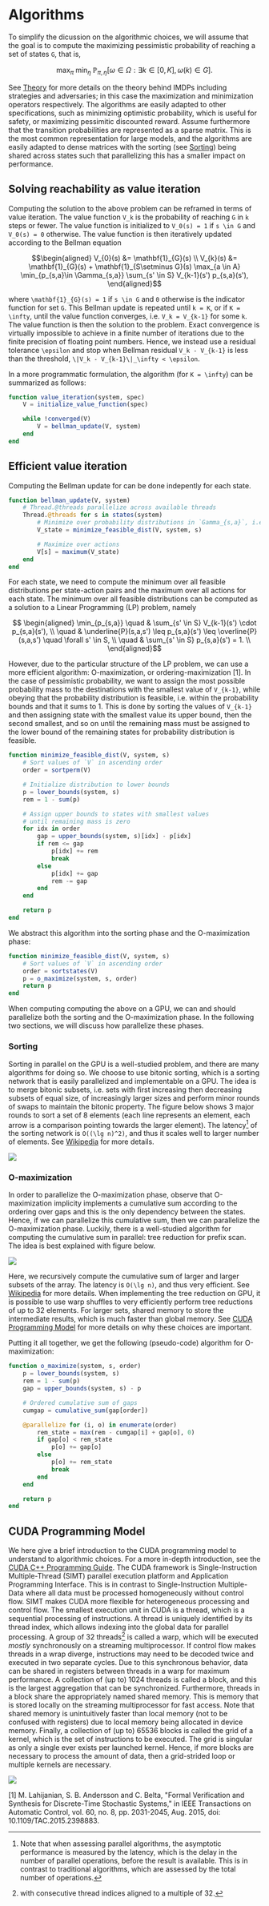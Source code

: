 # Algorithms

To simplify the dicussion on the algorithmic choices, we will assume that the goal is to compute the maximizing pessimistic probability of reaching a set of states ``G``, that is, 

```math
\max_{\pi} \; \min_{\eta} \; \mathbb{P}_{\pi,\eta }\left[\omega \in \Omega : \exists k \in [0,K], \, \omega(k)\in G  \right].
```

See [Theory](@ref) for more details on the theory behind IMDPs including strategies and adversaries; in this case the maximization and minimization operators respectively. The algorithms are easily adapted to other specifications, such as minimizing optimistic probability, which is useful for safety, or maximizing pessimitic discounted reward. Assume furthermore that the transition probabilities are represented as a sparse matrix.
This is the most common representation for large models, and the algorithms are easily adapted to dense matrices with the sorting (see [Sorting](@ref)) being shared across states such that parallelizing this has a smaller impact on performance.

## Solving reachability as value iteration
Computing the solution to the above problem can be reframed in terms of value iteration. The value function ``V_k`` is the probability of reaching ``G`` in ``k`` steps or fewer. The value function is initialized to ``V_0(s) = 1`` if ``s \in G`` and ``V_0(s) = 0`` otherwise. The value function is then iteratively updated according to the Bellman equation
```math
\begin{aligned}
    V_{0}(s) &= \mathbf{1}_{G}(s) \\
    V_{k}(s) &= \mathbf{1}_{G}(s) + \mathbf{1}_{S\setminus G}(s) \max_{a \in A} \min_{p_{s,a}\in \Gamma_{s,a}} \sum_{s' \in S} V_{k-1}(s') p_{s,a}(s'),
\end{aligned}
```
where ``\mathbf{1}_{G}(s) = 1``  if ``s \in G`` and ``0`` otherwise is the indicator function for set ``G``. This Bellman update is repeated until ``k = K``, or if ``K = \infty``, until the value function converges, i.e. ``V_k = V_{k-1}`` for some ``k``. The value function is then the solution to the problem.
Exact convergence is virtually impossible to achieve in a finite number of iterations due to the finite precision of floating point numbers. Hence, we instead use a residual tolerance ``\epsilon`` and stop when Bellman residual ``V_k - V_{k-1}`` is less than the threshold, ``\|V_k - V_{k-1}\|_\infty < \epsilon``.

In a more programmatic formulation, the algorithm (for ``K = \infty``) can be summarized as follows:

```julia
function value_iteration(system, spec)
    V = initialize_value_function(spec)

    while !converged(V)
        V = bellman_update(V, system)
    end
end
```

## Efficient value iteration

Computing the Bellman update for can be done indepently for each state. 
```julia
function bellman_update(V, system)
    # Thread.@threads parallelize across available threads
    Thread.@threads for s in states(system)
        # Minimize over probability distributions in `Gamma_{s,a}`, i.e. pessimistic
        V_state = minimize_feasible_dist(V, system, s)

        # Maximize over actions
        V[s] = maximum(V_state)
    end
end
```

For each state, we need to compute the minimum over all feasible distributions per state-action pairs and the maximum over all actions for each state.
The minimum over all feasible distributions can be computed as a solution to a Linear Programming (LP) problem, namely

```math
    \begin{aligned}
        \min_{p_{s,a}} \quad & \sum_{s' \in S} V_{k-1}(s') \cdot p_{s,a}(s'), \\
        \quad & \underline{P}(s,a,s') \leq p_{s,a}(s') \leq \overline{P}(s,a,s') \quad \forall s' \in S, \\
        \quad & \sum_{s' \in S} p_{s,a}(s') = 1. \\
    \end{aligned}
```

However, due to the particular structure of the LP problem, we can use a more efficient algorithm: O-maximization, or ordering-maximization [1].
In the case of pessimistic probability, we want to assign the most possible probability mass to the destinations with the smallest value of ``V_{k-1}``, while obeying that the probability distribution is feasible, i.e. within the probability bounds and that it sums to 1. This is done by sorting the values of ``V_{k-1}`` and then assigning state with the smallest value its upper bound, then the second smallest, and so on until the remaining mass must be assigned to the lower bound of the remaining states for probability distribution is feasible.
```julia
function minimize_feasible_dist(V, system, s)
    # Sort values of `V` in ascending order
    order = sortperm(V)

    # Initialize distribution to lower bounds
    p = lower_bounds(system, s)
    rem = 1 - sum(p)

    # Assign upper bounds to states with smallest values
    # until remaining mass is zero
    for idx in order
        gap = upper_bounds(system, s)[idx] - p[idx]
        if rem <= gap
            p[idx] += rem
            break
        else
            p[idx] += gap
            rem -= gap
        end
    end

    return p
end
```

We abstract this algorithm into the sorting phase and the O-maximization phase: 
```julia
function minimize_feasible_dist(V, system, s)
    # Sort values of `V` in ascending order
    order = sortstates(V)
    p = o_maximize(system, s, order)
    return p
end
```

When computing computing the above on a GPU, we can and should parallelize both the sorting and the O-maximization phase.
In the following two sections, we will discuss how parallelize these phases.

### Sorting
Sorting in parallel on the GPU is a well-studied problem, and there are many algorithms for doing so. We choose to use bitonic sorting, which is a sorting network that is easily parallelized and implementable on a GPU. The idea is to merge bitonic subsets, i.e. sets with first increasing then decreasing subsets of equal size, of increasingly larger sizes and perform minor rounds of swaps to maintain the bitonic property. The figure below shows 3 major rounds to sort a set of 8 elements (each line represents an element, each arrow is a comparison pointing towards the larger element). The latency[^1] of the sorting network is ``O((\lg n)^2)``, and thus it scales well to larger number of elements. See [Wikipedia](https://en.wikipedia.org/wiki/Bitonic_sorter) for more details.

![](assets/bitonic_sorting.svg)


### O-maximization
In order to parallelize the O-maximization phase, observe that O-maximization implicity implements a cumulative sum according to the ordering over gaps and this is the only dependency between the states. Hence, if we can parallelize this cumulative sum, then we can parallelize the O-maximization phase.
Luckily, there is a well-studied algorithm for computing the cumulative sum in parallel: tree reduction for prefix scan. The idea is best explained with figure below.

![](assets/tree_reduction_prefix_scan.svg)

Here, we recursively compute the cumulative sum of larger and larger subsets of the array. The latency is ``O(\lg n)``, and thus very efficient. See [Wikipedia](https://en.wikipedia.org/wiki/Prefix_sum) for more details. When implementing the tree reduction on GPU, it is possible to use warp shuffles to very efficiently perform tree reductions of up to 32 elements. For larger sets, shared memory to store the intermediate results, which is much faster than global memory. See [CUDA Programming Model](@ref) for more details on why these choices are important.

Putting it all together, we get the following (pseudo-code) algorithm for O-maximization:
```julia
function o_maximize(system, s, order)
    p = lower_bounds(system, s)
    rem = 1 - sum(p)
    gap = upper_bounds(system, s) - p

    # Ordered cumulative sum of gaps
    cumgap = cumulative_sum(gap[order])

    @parallelize for (i, o) in enumerate(order)
        rem_state = max(rem - cumgap[i] + gap[o], 0)
        if gap[o] < rem_state
            p[o] += gap[o]
        else
            p[o] += rem_state
            break
        end
    end

    return p
end
```

## CUDA Programming Model
We here give a brief introduction to the CUDA programming model to understand to algorithmic choices. For a more in-depth introduction, see the [CUDA C++ Programming Guide](https://docs.nvidia.com/cuda/cuda-c-programming-guide/index.html). The CUDA framework is Single-Instruction Multiple-Thread (SIMT) parallel execution platform and Application Programming Interface. This is in contrast to Single-Instruction Multiple-Data where all data must be processed homogeneously without control flow. SIMT makes CUDA more flexible for heterogeneous processing and control flow. The smallest execution unit in CUDA is a thread, which is a sequential processing of instructions. A thread is uniquely identified by its thread index, which allows indexing into the global data for parallel processing. A group of 32 threads[^2] is called a warp, which will be executed _mostly_ synchronously on a streaming multiprocessor. If control flow makes threads in a wrap diverge, instructions may need to be decoded twice and executed in two separate cycles. Due to this synchronous behavior, data can be shared in registers between threads in a warp for maximum performance. A collection of (up to) 1024 threads is called a block, and this is the largest aggregation that can be synchronized. Furthermore, threads in a block share the appropriately named shared memory. This is memory that is stored locally on the streaming multiprocessor for fast access. Note that shared memory is unintuitively faster than local memory (not to be confused with registers) due to local memory being allocated in device memory. Finally, a collection of (up to) 65536 blocks is called the grid of a kernel, which is the set of instructions to be executed. The grid is singular as only a single ever exists per launched kernel. Hence, if more blocks are necessary to process the amount of data, then a grid-strided loop or multiple kernels are necessary. 

![](assets/cuda_programming_model.svg)


[1] M. Lahijanian, S. B. Andersson and C. Belta, "Formal Verification and Synthesis for Discrete-Time Stochastic Systems," in IEEE Transactions on Automatic Control, vol. 60, no. 8, pp. 2031-2045, Aug. 2015, doi: 10.1109/TAC.2015.2398883.

[^1]: Note that when assessing parallel algorithms, the asymptotic performance is measured by the latency, which is the delay in the number of parallel operations, before the result is available. This is in contrast to traditional algorithms, which are assessed by the total number of operations.

[^2]: with consecutive thread indices aligned to a multiple of 32.